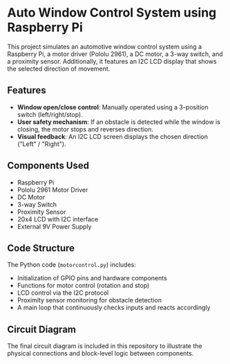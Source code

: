 # Auto Window Control System using Raspberry Pi

This project simulates an automotive window control system using a Raspberry Pi, a motor driver (Pololu 2961), a DC motor, a 3-way switch, and a proximity sensor. Additionally, it features an I2C LCD display that shows the selected direction of movement.

## Features

- **Window open/close control**: Manually operated using a 3-position switch (left/right/stop).
- **User safety mechanism**: If an obstacle is detected while the window is closing, the motor stops and reverses direction.
- **Visual feedback**: An I2C LCD screen displays the chosen direction ("Left" / "Right").

## Components Used

- Raspberry Pi  
- Pololu 2961 Motor Driver  
- DC Motor  
- 3-way Switch  
- Proximity Sensor  
- 20x4 LCD with I2C interface  
- External 9V Power Supply  

## Code Structure

The Python code (`motorcontrol.py`) includes:

- Initialization of GPIO pins and hardware components  
- Functions for motor control (rotation and stop)  
- LCD control via the I2C protocol  
- Proximity sensor monitoring for obstacle detection  
- A main loop that continuously checks inputs and reacts accordingly  

## Circuit Diagram

The final circuit diagram is included in this repository to illustrate the physical connections and block-level logic between components.
